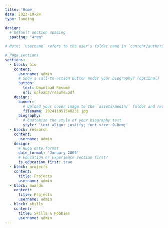 ```yaml
---
title: 'Home'
date: 2023-10-24
type: landing

design:
  # Default section spacing
  spacing: "4rem"

# Note: `username` refers to the user's folder name in `content/authors/`

# Page sections
sections:
  - block: bio
    content:
      username: admin
      # Show a call-to-action button under your biography? (optional)
      button:
        text: Download Résumé
        url: uploads/resume.pdf
    design:
      banner:
        # Upload your cover image to the `assets/media/` folder and reference it here
        filename: 202411051548231.jpg
      biography:
        # Customize the style of your biography text
        style: 'text-align: justify; font-size: 0.8em;'
  - block: research
    content:
      username: admin
    design:
      # Hugo date format
      date_format: 'January 2006'
      # Education or Experience section first?
      is_education_first: true
  - block: projects
    content:
      title: Projects
      username: admin
  - block: awards
    content:
      title: Projects
      username: admin
  - block: skills
    content:
      title: Skills & Hobbies
      username: admin
---
```

